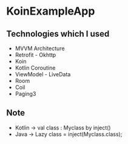 # KoinExampleApp

## Technologies which I used

* MVVM Architecture
* Retrofit - Okhttp
* Koin
* Kotlin Coroutine
* ViewModel - LiveData
* Room
* Coil
* Paging3


## Note
* Kotlin -> val class : Myclass by inject()
* Java -> Lazy<Myclass> class = inject(Myclass.class);
